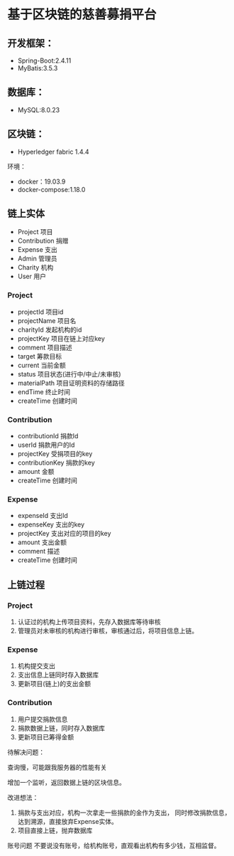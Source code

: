 # 基于区块链的慈善募捐平台
## 开发框架：
- Spring-Boot:2.4.11
- MyBatis:3.5.3

## 数据库：
- MySQL:8.0.23

## 区块链：
- Hyperledger fabric 1.4.4

环境：

- docker：19.03.9
- docker-compose:1.18.0

## 链上实体
- Project 项目
- Contribution 捐赠
- Expense 支出
- Admin 管理员
- Charity 机构
- User 用户

### Project
- projectId 项目id
- projectName 项目名
- charityId 发起机构的id
- projectKey 项目在链上对应key
- comment 项目描述
- target 筹款目标
- current 当前金额
- status 项目状态(进行中/中止/未审核)
- materialPath 项目证明资料的存储路径
- endTime 终止时间  
- createTime 创建时间
### Contribution
- contributionId 捐款Id
- userId 捐款用户的Id
- projectKey 受捐项目的key
- contributionKey 捐款的key
- amount 金额
- createTime 创建时间
### Expense
- expenseId 支出Id
- expenseKey 支出的key
- projectKey 支出对应的项目的key
- amount 支出金额
- comment 描述
- createTime 创建时间

## 上链过程
### Project
1. 认证过的机构上传项目资料，先存入数据库等待审核
2. 管理员对未审核的机构进行审核，审核通过后，将项目信息上链。
### Expense
1. 机构提交支出
2. 支出信息上链同时存入数据库
3. 更新项目(链上)的支出金额
### Contribution
1. 用户提交捐款信息
2. 捐款数据上链，同时存入数据库
3. 更新项目已筹得金额


待解决问题：

查询慢，可能跟我服务器的性能有关

增加一个监听，返回数据上链的区块信息。

改进想法：
1. 捐款与支出对应，机构一次拿走一些捐款的金作为支出，
同时修改捐款信息，达到溯源，直接放弃Expense实体。
2. 项目直接上链，抛弃数据库


账号问题
不要说没有账号，给机构账号，直观看出机构有多少钱，互相监督。